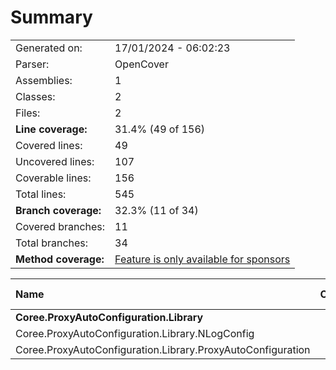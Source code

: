 # Summary
|||
|:---|:---|
| Generated on: | 17/01/2024 - 06:02:23 |
| Parser: | OpenCover |
| Assemblies: | 1 |
| Classes: | 2 |
| Files: | 2 |
| **Line coverage:** | 31.4% (49 of 156) |
| Covered lines: | 49 |
| Uncovered lines: | 107 |
| Coverable lines: | 156 |
| Total lines: | 545 |
| **Branch coverage:** | 32.3% (11 of 34) |
| Covered branches: | 11 |
| Total branches: | 34 |
| **Method coverage:** | [Feature is only available for sponsors](https://reportgenerator.io/pro) |

|**Name**|**Covered**|**Uncovered**|**Coverable**|**Total**|**Line coverage**|**Covered**|**Total**|**Branch coverage**|
|:---|---:|---:|---:|---:|---:|---:|---:|---:|
|**Coree.ProxyAutoConfiguration.Library**|**49**|**107**|**156**|**545**|**31.4%**|**11**|**34**|**32.3%**|
|Coree.ProxyAutoConfiguration.Library.NLogConfig|0|42|42|62|0%|0|0||
|Coree.ProxyAutoConfiguration.Library.ProxyAutoConfiguration|49|65|114|483|42.9%|11|34|32.3%|
